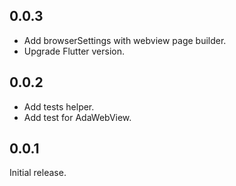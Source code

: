 ## 0.0.3

- Add browserSettings with webview page builder.
- Upgrade Flutter version.

## 0.0.2

- Add tests helper.
- Add test for AdaWebView.

## 0.0.1

Initial release.
